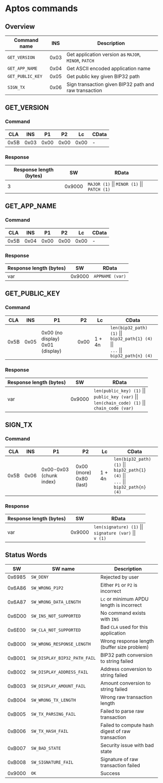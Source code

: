 # Aptos commands

## Overview

| Command name     | INS  | Description                                           |
| ---------------- | ---- | ----------------------------------------------------- |
| `GET_VERSION`    | 0x03 | Get application version as `MAJOR`, `MINOR`, `PATCH`  |
| `GET_APP_NAME`   | 0x04 | Get ASCII encoded application name                    |
| `GET_PUBLIC_KEY` | 0x05 | Get public key given BIP32 path                       |
| `SIGN_TX`        | 0x06 | Sign transaction given BIP32 path and raw transaction |

## GET_VERSION

### Command

| CLA  | INS  | P1   | P2   | Lc   | CData |
| ---- | ---- | ---- | ---- | ---- | ----- |
| 0x5B | 0x03 | 0x00 | 0x00 | 0x00 | -     |

### Response

| Response length (bytes) | SW     | RData                                         |
| ----------------------- | ------ | --------------------------------------------- |
| 3                       | 0x9000 | `MAJOR (1)` \|\| `MINOR (1)` \|\| `PATCH (1)` |

## GET_APP_NAME

### Command

| CLA  | INS  | P1   | P2   | Lc   | CData |
| ---- | ---- | ---- | ---- | ---- | ----- |
| 0x5B | 0x04 | 0x00 | 0x00 | 0x00 | -     |

### Response

| Response length (bytes) | SW     | RData           |
| ----------------------- | ------ | --------------- |
| var                     | 0x9000 | `APPNAME (var)` |

## GET_PUBLIC_KEY

### Command

| CLA  | INS  | P1                                    | P2   | Lc     | CData                                                                                        |
| ---- | ---- | ------------------------------------- | ---- | ------ | -------------------------------------------------------------------------------------------- |
| 0x5B | 0x05 | 0x00 (no display) <br> 0x01 (display) | 0x00 | 1 + 4n | `len(bip32_path) (1)` \|\|<br> `bip32_path{1} (4)` \|\|<br>`...` \|\|<br>`bip32_path{n} (4)` |

### Response

| Response length (bytes) | SW     | RData                                                                                                        |
| ----------------------- | ------ | ------------------------------------------------------------------------------------------------------------ |
| var                     | 0x9000 | `len(public_key) (1)` \|\|<br> `public_key (var)` \|\|<br> `len(chain_code) (1)` \|\|<br> `chain_code (var)` |

## SIGN_TX

### Command

| CLA  | INS  | P1                      | P2                           | Lc     | CData                                                                                        |
| ---- | ---- | ----------------------- | ---------------------------- | ------ | -------------------------------------------------------------------------------------------- |
| 0x5B | 0x06 | 0x00-0x03 (chunk index) | 0x00 (more) <br> 0x80 (last) | 1 + 4n | `len(bip32_path) (1)` \|\|<br> `bip32_path{1} (4)` \|\|<br>`...` \|\|<br>`bip32_path{n} (4)` |

### Response

| Response length (bytes) | SW     | RData                                                              |
| ----------------------- | ------ | ------------------------------------------------------------------ |
| var                     | 0x9000 | `len(signature) (1)` \|\| <br> `signature (var)` \|\| <br> `v (1)` |

## Status Words

| SW     | SW name                      | Description                                      |
| ------ | ---------------------------- | ------------------------------------------------ |
| 0x6985 | `SW_DENY`                    | Rejected by user                                 |
| 0x6A86 | `SW_WRONG_P1P2`              | Either `P1` or `P2` is incorrect                 |
| 0x6A87 | `SW_WRONG_DATA_LENGTH`       | `Lc` or minimum APDU length is incorrect         |
| 0x6D00 | `SW_INS_NOT_SUPPORTED`       | No command exists with `INS`                     |
| 0x6E00 | `SW_CLA_NOT_SUPPORTED`       | Bad `CLA` used for this application              |
| 0xB000 | `SW_WRONG_RESPONSE_LENGTH`   | Wrong response length (buffer size problem)      |
| 0xB001 | `SW_DISPLAY_BIP32_PATH_FAIL` | BIP32 path conversion to string failed           |
| 0xB002 | `SW_DISPLAY_ADDRESS_FAIL`    | Address conversion to string failed              |
| 0xB003 | `SW_DISPLAY_AMOUNT_FAIL`     | Amount conversion to string failed               |
| 0xB004 | `SW_WRONG_TX_LENGTH`         | Wrong raw transaction length                     |
| 0xB005 | `SW_TX_PARSING_FAIL`         | Failed to parse raw transaction                  |
| 0xB006 | `SW_TX_HASH_FAIL`            | Failed to compute hash digest of raw transaction |
| 0xB007 | `SW_BAD_STATE`               | Security issue with bad state                    |
| 0xB008 | `SW_SIGNATURE_FAIL`          | Signature of raw transaction failed              |
| 0x9000 | `OK`                         | Success                                          |
